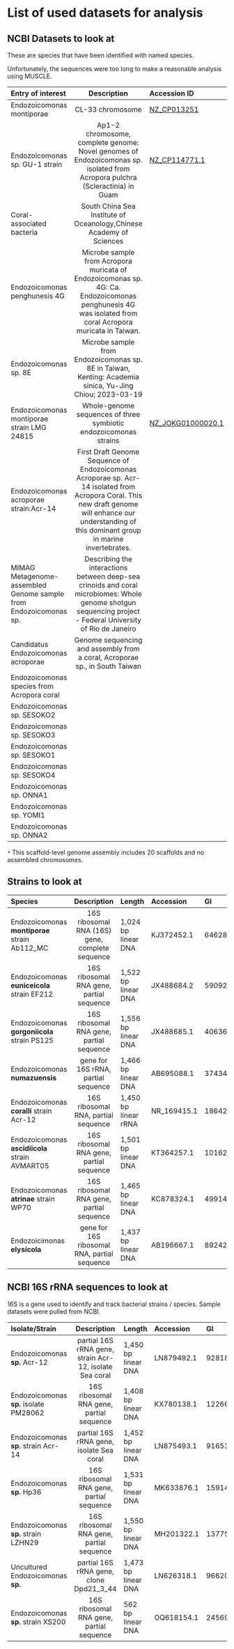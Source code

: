 
# List of used datasets for analysis

## NCBI Datasets to look at
These are species that have been identified with named species.

Unfortunately, the sequences were too long to make a reasonable analysis using MUSCLE.

| Entry of interest | Description | Accession ID | Genome ID | BioProject ID | BioSample ID | Level |
| :---------------- | :---------: | :----------- | :-------- | :------------ | :----------- | :---- |
| Endozoicomonas montiporae | CL-33 chromosome | [NZ_CP013251](https://www.ncbi.nlm.nih.gov/nuccore/NZ_CP013251.1) | [GCF_001583435.1](https://www.ncbi.nlm.nih.gov/datasets/genome/GCF_001583435.1/) |  |  | Chromosome |
| Endozoicomonas sp. GU-1 strain | Ap1-2 chromosome, complete genome: Novel genomes of Endozoicomonas sp. isolated from Acropora pulchra (Scleractinia) in Guam | [NZ_CP114771.1](https://www.ncbi.nlm.nih.gov/nuccore/NZ_CP114771.1) | [GCF_027366395.1](https://www.ncbi.nlm.nih.gov/datasets/genome/GCF_027366395.1/) |  |  | Complete Genome |
| Coral-associated bacteria | South China Sea Institute of Oceanology,Chinese Academy of Sciences |  | [GCF_023716865.1](https://www.ncbi.nlm.nih.gov/datasets/genome/GCF_023716865.1) | [PRJNA668462](https://www.ncbi.nlm.nih.gov/bioproject/668462) |  | Complete Genome |
| Endozoicomonas penghunesis 4G | Microbe sample from Acropora muricata of Endozoicomonas sp. 4G: Ca. Endozoicomonas penghunesis 4G was isolated from coral Acropora muricata in Taiwan. |  | [GCF_023822025.1](https://www.ncbi.nlm.nih.gov/datasets/genome/GCF_023822025.1/) | [PRJNA758232](https://www.ncbi.nlm.nih.gov/bioproject/758232) |  | Complete Genome |
| Endozoicomonas sp. 8E | Microbe sample from Endozoicomonas sp. 8E in Taiwan, Kenting: Academia sinica, Yu-Jing Chiou; 2023-03-19 |  | [GCF_032883915.1](https://www.ncbi.nlm.nih.gov/datasets/genome/GCF_032883915.1/) |  | SAMN33818192 | Complete Genome |
| Endozoicomonas montiporae strain LMG 24815 | Whole-genome sequences of three symbiotic endozoicomonas strains | [NZ_JOKG01000020.1](https://www.ncbi.nlm.nih.gov/nuccore/NZ_JOKG01000020.1) | [GCF_000722565.1](https://www.ncbi.nlm.nih.gov/datasets/genome/GCF_000722565.1/) |  |  | Scaffold`*` |
| Endozoicomonas acroporae strain:Acr-14 | First Draft Genome Sequence of Endozoicomonas Acroporae sp. Acr-14 isolated from Acropora Coral. This new draft genome will enhance our understanding of this dominant group in marine invertebrates. |  | [GCF_002864045.1](https://www.ncbi.nlm.nih.gov/datasets/genome/GCF_002864045.1/) |  |  | Contig |
| MIMAG Metagenome-assembled Genome sample from Endozoicomonas sp. | Describing the interactions between deep-sea crinoids and coral microbiomes: Whole genome shotgun sequencing project - Federal University of Rio de Janeiro |  | [GCF_031844845.1](https://www.ncbi.nlm.nih.gov/datasets/genome/GCF_031844845.1/) |  |  |  |
| Candidatus Endozoicomonas acroporae | Genome sequencing and assembly from a coral, Acroporae sp., in South Taiwan |  |  | PRJNA389150 |  |  |
| Endozoicomonas species from Acropora coral |  |  |  | [PRJNA721663](https://www.ncbi.nlm.nih.gov/bioproject/721663) |  |  |
| Endozoicomonas sp. SESOKO2 |  |  | [GCA_024606245.1](https://www.ncbi.nlm.nih.gov/assembly/GCA_024606245.1) |  |  | Contig |
| Endozoicomonas sp. SESOKO3 |  |  | [GCA_024606255.1](https://www.ncbi.nlm.nih.gov/assembly/GCA_024606255.1) |  |  | Contig |
| Endozoicomonas sp. SESOKO1 |  |  | [GCA_024606265.1](https://www.ncbi.nlm.nih.gov/assembly/GCA_024606265.1) |  |  | Contig |
| Endozoicomonas sp. SESOKO4 |  |  | [GCA_024606245.1](https://www.ncbi.nlm.nih.gov/assembly/GCA_024606275.1) |  |  | Contig |
| Endozoicomonas sp. ONNA1 |  |  | [GCA_024606325.1](https://www.ncbi.nlm.nih.gov/assembly/GCA_024606325.1) |  |  | Contig |
| Endozoicomonas sp. YOMI1 |  |  | [GCA_024606345.1](https://www.ncbi.nlm.nih.gov/assembly/GCA_024606345.1) |  |  | Contig |
| Endozoicomonas sp. ONNA2 |  |  | [GCA_024606365.1](https://www.ncbi.nlm.nih.gov/assembly/GCA_024606365.1) |  |  | Contig |

`*` This scaffold-level genome assembly includes 20 scaffolds and no assembled chromosomes.

## Strains to look at
| Species | Description | Length | Accession | GI |
| :------ | :---------: | :----- | :-------- | :- |
| Endozoicomonas **montiporae** strain Ab112_MC | 16S ribosomal RNA (16S) gene, complete sequence | 1,024 bp linear DNA | KJ372452.1 | 646280569 |
| Endozoicomonas **euniceicola** strain EF212 | 16S ribosomal RNA gene, partial sequence | 1,522 bp linear DNA | JX488684.2 | 590924463 |
| Endozoicomonas **gorgoniicola** strain PS125 | 16S ribosomal RNA gene, partial sequence | 1,556 bp linear DNA | JX488685.1 | 406364834 |
| Endozoicomonas **numazuensis** | gene for 16S rRNA, partial sequence | 1,466 bp linear DNA | AB695088.1 | 374346162 |
| Endozoicomonas **coralli** strain Acr-12 | 16S ribosomal RNA, partial sequence | 1,450 bp linear rRNA | NR_169415.1 | 1864207121 |
| Endozoicomonas **ascidiicola** strain AVMART05 | 16S ribosomal RNA gene, partial sequence | 1,501 bp linear DNA | KT364257.1 | 1016200855 |
| Endozoicomonas **atrinae** strain WP70 | 16S ribosomal RNA gene, partial sequence | 1,465 bp linear DNA | KC878324.1 | 499141103 |
| Endozoicimonas **elysicola**  | gene for 16S ribosomal RNA, partial sequence | 1,437 bp linear DNA | AB196667.1 | 89242029 |

## NCBI 16S rRNA sequences to look at
16S is a gene used to identify and track bacterial strains / species. Sample datasets were pulled from NCBI.

| Isolate/Strain | Description | Length | Accession | GI |
| :------------- | :---------: | :----- | :-------- | :- |
| Endozoicomonas **sp.** Acr-12 | partial 16S rRNA gene, strain Acr-12, isolate Sea coral | 1,450 bp linear DNA | LN879492.1 | 928189784 |
| Endozoicomonas **sp.** isolate PM28062 | 16S ribosomal RNA gene, partial sequence | 1,408 bp linear DNA | KX780138.1 | 1226602311 |
| Endozoicomonas **sp.** strain Acr-14 | partial 16S rRNA gene, isolate Sea coral | 1,452 bp linear DNA | LN875493.1 | 916534561 |
| Endozoicomonas **sp.** Hp36 | 16S ribosomal RNA gene, partial sequence | 1,531 bp linear DNA | MK633876.1 | 1591471162 |
| Endozoicomonas **sp.** strain LZHN29 | 16S ribosomal RNA gene, partial sequence | 1,550 bp linear DNA | MH201322.1 | 1377517605 |
| Uncultured Endozoicomonas **sp.** | partial 16S rRNA gene, clone Dpd21_3_44 | 1,473 bp linear DNA | LN626318.1 | 966207698 |
| Endozoicomonas **sp.** strain XS200 | 16S ribosomal RNA gene, partial sequence | 562 bp linear DNA | OQ618154.1 | 2456913731 |